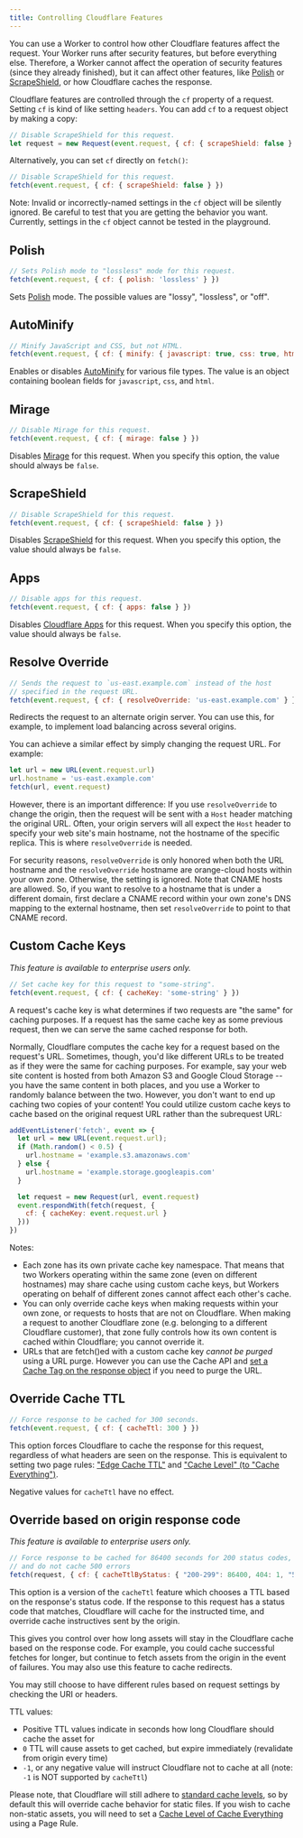 ```yaml
---
title: Controlling Cloudflare Features
---
```


You can use a Worker to control how other Cloudflare features affect the request. Your Worker runs after security features, but before everything else. Therefore, a Worker cannot affect the operation of security features (since they already finished), but it can affect other features, like [Polish](https://blog.cloudflare.com/introducing-polish-automatic-image-optimizati/) or [ScrapeShield](https://blog.cloudflare.com/introducing-scrapeshield-discover-defend-dete/), or how Cloudflare caches the response.

Cloudflare features are controlled through the `cf` property of a request. Setting `cf` is kind of like setting `headers`. You can add `cf` to a request object by making a copy:

```javascript
// Disable ScrapeShield for this request.
let request = new Request(event.request, { cf: { scrapeShield: false } })
```

Alternatively, you can set `cf` directly on `fetch()`:

```javascript
// Disable ScrapeShield for this request.
fetch(event.request, { cf: { scrapeShield: false } })
```

Note: Invalid or incorrectly-named settings in the `cf` object will be silently ignored. Be careful to test that you are getting the behavior you want. Currently, settings in the `cf` object cannot be tested in the playground.

## Polish

```javascript
// Sets Polish mode to "lossless" mode for this request.
fetch(event.request, { cf: { polish: 'lossless' } })
```

Sets [Polish](https://blog.cloudflare.com/introducing-polish-automatic-image-optimizati/) mode. The possible values are "lossy", "lossless", or "off".

## AutoMinify

```javascript
// Minify JavaScript and CSS, but not HTML.
fetch(event.request, { cf: { minify: { javascript: true, css: true, html: false } } })
```

Enables or disables [AutoMinify](https://www.cloudflare.com/website-optimization/) for various file types. The value is an object containing boolean fields for `javascript`, `css`, and `html`.

## Mirage

```javascript
// Disable Mirage for this request.
fetch(event.request, { cf: { mirage: false } })
```

Disables [Mirage](https://www.cloudflare.com/website-optimization/mirage/) for this request. When you specify this option, the value should always be `false`.

## ScrapeShield

```javascript
// Disable ScrapeShield for this request.
fetch(event.request, { cf: { scrapeShield: false } })
```

Disables [ScrapeShield](https://blog.cloudflare.com/introducing-scrapeshield-discover-defend-dete/) for this request. When you specify this option, the value should always be `false`.

## Apps

```javascript
// Disable apps for this request.
fetch(event.request, { cf: { apps: false } })
```

Disables [Cloudflare Apps](https://www.cloudflare.com/apps/) for this request. When you specify this option, the value should always be `false`.

## Resolve Override

```javascript
// Sends the request to `us-east.example.com` instead of the host
// specified in the request URL.
fetch(event.request, { cf: { resolveOverride: 'us-east.example.com' } })
```

Redirects the request to an alternate origin server. You can use this, for example, to implement load balancing across several origins.

You can achieve a similar effect by simply changing the request URL. For example:

```javascript
let url = new URL(event.request.url)
url.hostname = 'us-east.example.com'
fetch(url, event.request)
```

However, there is an important difference: If you use `resolveOverride` to change the origin, then the request will be sent with a `Host` header matching the original URL. Often, your origin servers will all expect the `Host` header to specify your web site's main hostname, not the hostname of the specific replica. This is where `resolveOverride` is needed.

For security reasons, `resolveOverride` is only honored when both the URL hostname and the `resolveOverride` hostname are orange-cloud hosts within your own zone. Otherwise, the setting is ignored. Note that CNAME hosts are allowed. So, if you want to resolve to a hostname that is under a different domain, first declare a CNAME record within your own zone's DNS mapping to the external hostname, then set `resolveOverride` to point to that CNAME record.

## Custom Cache Keys

*This feature is available to enterprise users only.*

```javascript
// Set cache key for this request to "some-string".
fetch(event.request, { cf: { cacheKey: 'some-string' } })
```

A request's cache key is what determines if two requests are "the same" for caching purposes. If a request has the same cache key as some previous request, then we can serve the same cached response for both.

Normally, Cloudflare computes the cache key for a request based on the request's URL. Sometimes, though, you'd like different URLs to be treated as if they were the same for caching purposes. For example, say your web site content is hosted from both Amazon S3 and Google Cloud Storage -- you have the same content in both places, and you use a Worker to randomly balance between the two. However, you don't want to end up caching two copies of your content! You could utilize custom cache keys to cache based on the original request URL rather than the subrequest URL:

```javascript
addEventListener('fetch', event => {
  let url = new URL(event.request.url);
  if (Math.random() < 0.5) {
    url.hostname = 'example.s3.amazonaws.com'
  } else {
    url.hostname = 'example.storage.googleapis.com'
  }

  let request = new Request(url, event.request)
  event.respondWith(fetch(request, {
    cf: { cacheKey: event.request.url }
  }))
})
```

Notes:

* Each zone has its own private cache key namespace. That means that two Workers operating within the same zone (even on different hostnames) may share cache using custom cache keys, but Workers operating on behalf of different zones cannot affect each other's cache.
* You can only override cache keys when making requests within your own zone, or requests to hosts that are not on Cloudflare. When making a request to another Cloudflare zone (e.g. belonging to a different Cloudflare customer), that zone fully controls how its own content is cached within Cloudflare; you cannot override it.
* URLs that are fetch()ed with a custom cache key *cannot be purged* using a URL purge. However you can use the Cache API and [set a Cache Tag on the response object](/archive/reference/cache-api/) if you need to purge the URL.

## Override Cache TTL

```javascript
// Force response to be cached for 300 seconds.
fetch(event.request, { cf: { cacheTtl: 300 } })
```

This option forces Cloudflare to cache the response for this request, regardless of what headers are seen on the response. This is equivalent to setting two page rules: ["Edge Cache TTL"](https://support.cloudflare.com/hc/en-us/articles/200168376-What-does-edge-cache-expire-TTL-mean-) and ["Cache Level" (to "Cache Everything")](https://support.cloudflare.com/hc/en-us/articles/200172266-What-do-the-custom-caching-options-mean-in-Page-Rules-).

Negative values for `cacheTtl` have no effect.

## Override based on origin response code

*This feature is available to enterprise users only.*

```javascript
// Force response to be cached for 86400 seconds for 200 status codes, 1 second for 404,
// and do not cache 500 errors
fetch(request, { cf: { cacheTtlByStatus: { "200-299": 86400, 404: 1, "500-599": 0 } } })
```

This option is a version of the `cacheTtl` feature which chooses a TTL based on the response's status code. If the response to this request has a status code that matches, Cloudflare will cache for the instructed time, and override cache instructives sent by the origin.

This gives you control over how long assets will stay in the Cloudflare cache based on the response code. For example, you could cache successful fetches for longer, but continue to fetch assets from the origin in the event of failures. You may also use this feature to cache redirects.

You may still choose to have different rules based on request settings by checking the URI or headers.

TTL values:

 * Positive TTL values indicate in seconds how long Cloudflare should cache the asset for
 * `0` TTL will cause assets to get cached, but expire immediately (revalidate from origin every time)
 * `-1`, or any negative value will instruct Cloudflare not to cache at all (note: `-1` is NOT supported by `cacheTtl`)

 Please note, that Cloudflare will still adhere to [standard cache levels](https://support.cloudflare.com/hc/en-us/articles/202775670-How-Do-I-Tell-Cloudflare-What-to-Cache-), so by default this will override cache behavior for static files. If you wish to cache non-static assets, you will need to set a [Cache Level of Cache Everything](https://support.cloudflare.com/hc/en-us/articles/200172266-What-do-the-custom-caching-options-mean-in-Page-Rules-) using a Page Rule.
